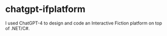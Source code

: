 # chatgpt-ifplatform
I used ChatGPT-4 to design and code an Interactive Fiction platform on top of .NET/C#.
